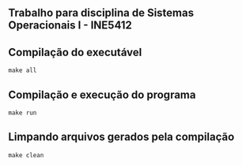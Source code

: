 Trabalho para disciplina de Sistemas Operacionais I - INE5412
---

## Compilação do executável
    make all

## Compilação e execução do programa
    make run

## Limpando arquivos gerados pela compilação
    make clean